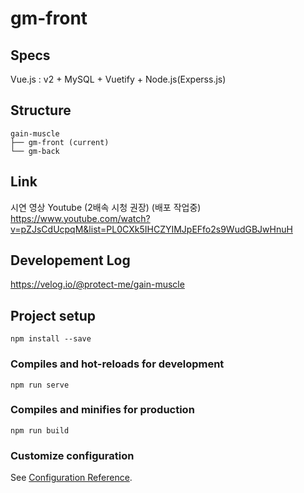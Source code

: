 # gm-front

## Specs
Vue.js : v2 + MySQL + Vuetify + Node.js(Experss.js)

## Structure
```
gain-muscle 
├── gm-front (current)
└── gm-back
```

## Link
시연 영상 Youtube (2배속 시청 권장) (배포 작업중)
https://www.youtube.com/watch?v=pZJsCdUcpqM&list=PL0CXk5IHCZYIMJpEFfo2s9WudGBJwHnuH

## Developement Log
https://velog.io/@protect-me/gain-muscle

## Project setup
```
npm install --save
```

### Compiles and hot-reloads for development
```
npm run serve
```

### Compiles and minifies for production
```
npm run build
```

### Customize configuration
See [Configuration Reference](https://cli.vuejs.org/config/).
